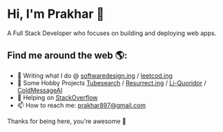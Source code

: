 # Hi, I'm Prakhar 👋 

A Full Stack Developer who focuses on building and deploying web apps.

## Find me around the web 🌎:

- 🌱 Writing what I do @ [softwaredesign.ing](https://www.softwaredesign.ing/) / [leetcod.ing](https://www.leetcod.ing/)
- 🔭 Some Hobby Projects [Tubesearch](https://tubesearch.vercel.app/) / [Resurrect.ing](https://www.resurrect.ing/) / [Li-Quoridor](https://li-quoridor.vercel.app/) / [ColdMessageAI](https://coldmessageai.vercel.app/)
- 🤔 Helping on [StackOverflow](https://stackoverflow.com/users/7293918/p-gupta)
- 📫 How to reach me: prakhar897@gmail.com

Thanks for being here, you're awesome 🙌
